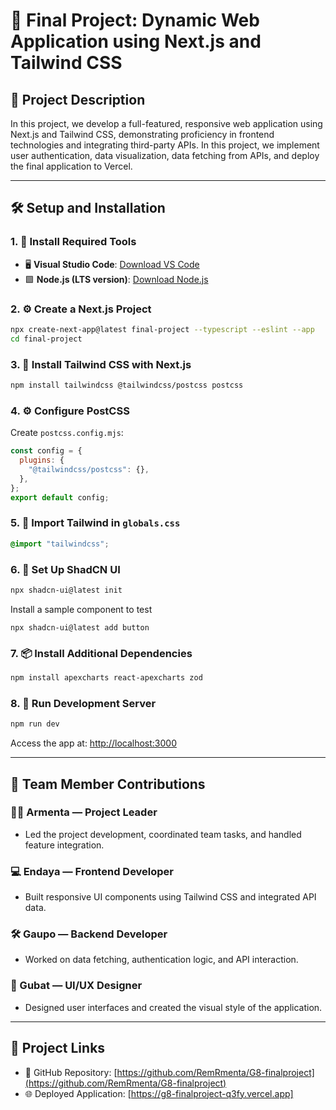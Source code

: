# 📱 Final Project: Dynamic Web Application using Next.js and Tailwind CSS

## 📄 Project Description

In this project, we develop a full-featured, responsive web application using Next.js and Tailwind CSS, demonstrating proficiency in frontend technologies and integrating third-party APIs. In this project, we implement user authentication, data visualization, data fetching from APIs, and deploy the final application to Vercel.

---

## 🛠️ Setup and Installation

### 1. 🧩 Install Required Tools

- 🖥 **Visual Studio Code**: [Download VS Code](https://code.visualstudio.com/download)  
- 🟩 **Node.js (LTS version)**: [Download Node.js](https://nodejs.org/en/download)

### 2. ⚙️ Create a Next.js Project

```bash
npx create-next-app@latest final-project --typescript --eslint --app
cd final-project
```

### 3. 🎨 Install Tailwind CSS with Next.js

```bash
npm install tailwindcss @tailwindcss/postcss postcss
```

### 4. ⚙️ Configure PostCSS

Create `postcss.config.mjs`:

```js
const config = {
  plugins: {
    "@tailwindcss/postcss": {},
  },
};
export default config;
```

### 5. 💅 Import Tailwind in `globals.css`

```css
@import "tailwindcss";
```
### 6. 🌟 Set Up ShadCN UI
```bash
npx shadcn-ui@latest init
```

Install a sample component to test
```
npx shadcn-ui@latest add button
```

### 7. 📦 Install Additional Dependencies

```bash
npm install apexcharts react-apexcharts zod
```

### 8. 🚀 Run Development Server

```bash
npm run dev
```

Access the app at: [http://localhost:3000](http://localhost:3000)

---

## 👥 Team Member Contributions

### 👨‍💼 Armenta — Project Leader
- Led the project development, coordinated team tasks, and handled feature integration.

### 💻 Endaya — Frontend Developer
- Built responsive UI components using Tailwind CSS and integrated API data.

### 🛠 Gaupo — Backend Developer
- Worked on data fetching, authentication logic, and API interaction.

### 🎨 Gubat — UI/UX Designer
- Designed user interfaces and created the visual style of the application.

---

## 🔗 Project Links

- 📂 GitHub Repository: [https://github.com/RemRmenta/G8-finalproject](https://github.com/RemRmenta/G8-finalproject)
- 🌐 Deployed Application: [https://g8-finalproject-q3fy.vercel.app]

